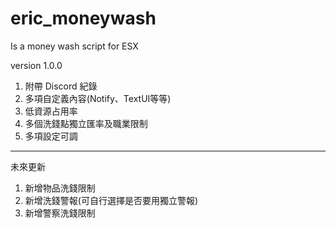 # eric_moneywash
Is a money wash script for ESX

version 1.0.0

1. 附帶 Discord 紀錄
2. 多項自定義內容(Notify、TextUI等等)
3. 低資源占用率
4. 多個洗錢點獨立匯率及職業限制
5. 多項設定可調
---
未來更新
1. 新增物品洗錢限制
2. 新增洗錢警報(可自行選擇是否要用獨立警報)
3. 新增警察洗錢限制

